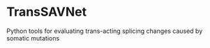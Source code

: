 # TransSAVNet
Python tools for evaluating trans-acting splicing changes caused by somatic mutations
